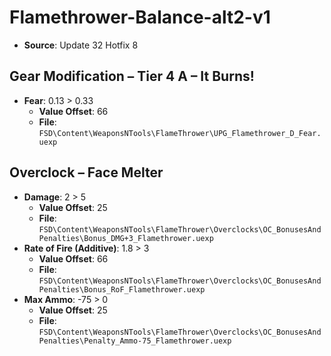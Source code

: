 # Flamethrower-Balance-alt2-v1
* **Source**: Update 32 Hotfix 8

## Gear Modification – Tier 4 A – It Burns!
* **Fear**: 0.13 > 0.33
  * **Value Offset**: 66
  * **File**: `FSD\Content\WeaponsNTools\FlameThrower\UPG_Flamethrower_D_Fear.uexp`

## Overclock – Face Melter
* **Damage**: 2 > 5
  * **Value Offset**: 25
  * **File**: `FSD\Content\WeaponsNTools\FlameThrower\Overclocks\OC_BonusesAndPenalties\Bonus_DMG+3_Flamethrower.uexp`
* **Rate of Fire (Additive)**: 1.8 > 3 <!-- 30% > 50% -->
  * **Value Offset**: 66
  * **File**: `FSD\Content\WeaponsNTools\FlameThrower\Overclocks\OC_BonusesAndPenalties\Bonus_RoF_Flamethrower.uexp`
* **Max Ammo**: -75 > 0
  * **Value Offset**: 25
  * **File**: `FSD\Content\WeaponsNTools\FlameThrower\Overclocks\OC_BonusesAndPenalties\Penalty_Ammo-75_Flamethrower.uexp`
